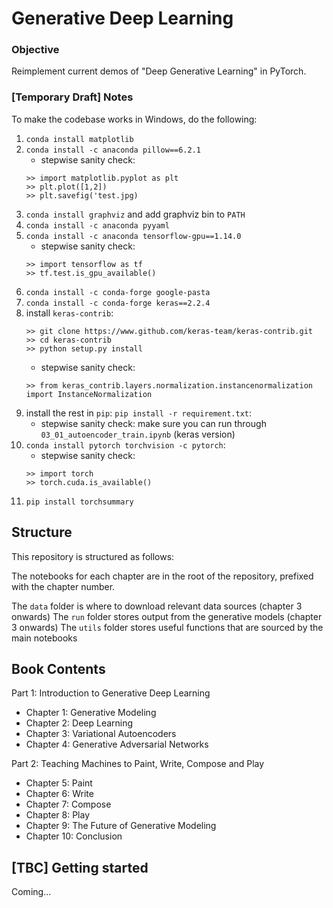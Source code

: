 # Generative Deep Learning
### Objective
Reimplement current demos of "Deep Generative Learning" in PyTorch.

### [Temporary Draft] Notes
To make the codebase works in Windows, do the following:
1. ```conda install matplotlib```
2. ```conda install -c anaconda pillow==6.2.1```  
    - stepwise sanity check: 
    ```
    >> import matplotlib.pyplot as plt
    >> plt.plot([1,2])
    >> plt.savefig('test.jpg)
    ``` 
3. ```conda install graphviz``` and add graphviz bin to ```PATH```
4. ```conda install -c anaconda pyyaml```
5. ```conda install -c anaconda tensorflow-gpu==1.14.0```  
    - stepwise sanity check:
    ```
    >> import tensorflow as tf
    >> tf.test.is_gpu_available()
    ```
6. ```conda install -c conda-forge google-pasta```
7. ```conda install -c conda-forge keras==2.2.4```
8. install ```keras-contrib```:
    ```
    >> git clone https://www.github.com/keras-team/keras-contrib.git
    >> cd keras-contrib
    >> python setup.py install
    ``` 
    - stepwise sanity check:
    ```
    >> from keras_contrib.layers.normalization.instancenormalization import InstanceNormalization
    ```
9. install the rest in ```pip```: ```pip install -r requirement.txt```:  
    - stepwise sanity check: make sure you can run through ```03_01_autoencoder_train.ipynb``` (keras version)
10. ```conda install pytorch torchvision -c pytorch```:  
    - stepwise sanity check:
    ```
    >> import torch
    >> torch.cuda.is_available()
    ```
11. ```pip install torchsummary```

## Structure

This repository is structured as follows:

The notebooks for each chapter are in the root of the repository, prefixed with the chapter number.

The `data` folder is where to download relevant data sources (chapter 3 onwards)
The `run` folder stores output from the generative models (chapter 3 onwards)
The `utils` folder stores useful functions that are sourced by the main notebooks

## Book Contents
Part 1: Introduction to Generative Deep Learning
* Chapter 1: Generative Modeling
* Chapter 2: Deep Learning
* Chapter 3: Variational Autoencoders
* Chapter 4: Generative Adversarial Networks

Part 2: Teaching Machines to Paint, Write, Compose and Play
* Chapter 5: Paint
* Chapter 6: Write
* Chapter 7: Compose
* Chapter 8: Play
* Chapter 9: The Future of Generative Modeling
* Chapter 10: Conclusion


## [TBC] Getting started
Coming...



